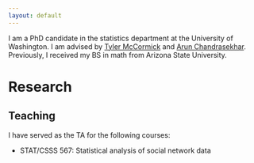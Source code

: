 ```yaml
---
layout: default
---
```


I am a PhD candidate in the statistics department at the University of Washington. I am advised by [Tyler McCormick](https://thmccormick.github.io/) and [Arun Chandrasekhar](https://web.stanford.edu/~arungc/). Previously, I received my BS in math from Arizona State University.

# Research 


## Teaching

I have served as the TA for the following courses:
- STAT/CSSS 567: Statistical analysis of social network data

